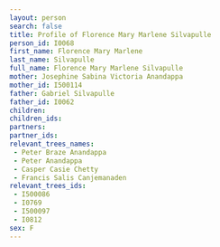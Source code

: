 ```yaml
---
layout: person
search: false
title: Profile of Florence Mary Marlene Silvapulle
person_id: I0068
first_name: Florence Mary Marlene
last_name: Silvapulle
full_name: Florence Mary Marlene Silvapulle
mother: Josephine Sabina Victoria Anandappa
mother_id: I500114
father: Gabriel Silvapulle
father_id: I0062
children:
children_ids:
partners:
partner_ids:
relevant_trees_names:
 - Peter Braze Anandappa
 - Peter Anandappa
 - Casper Casie Chetty
 - Francis Salis Canjemanaden
relevant_trees_ids:
 - I500086
 - I0769
 - I500097
 - I0812
sex: F
---
```



